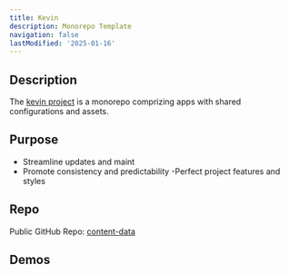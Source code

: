 ```yaml
---
title: Kevin
description: Monorepo Template
navigation: false
lastModified: '2025-01-16'
---
```


## Description

The [kevin project](https://github.com/annebrown/kevin) is a monorepo comprizing apps with shared configurations and assets.

## Purpose

- Streamline updates and maint
- Promote consistency and predictability
 -Perfect project features and styles

## Repo

Public GitHub Repo: [content-data](https://github.com/annebrown/kevin)

## Demos
